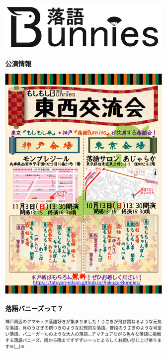 ![落語バニーズ](./img/Logo.png "落語バニーズ")

## 公演情報

![もしもしBunnies東西交流会](./img/Chirashi/Tozai2019.png "もしもしBunnies東西交流会")

## 落語バニーズって？

神戸周辺のアマチュア落語好きが集まりました！うさぎが飛び跳ねるような元気な落語、月のうさぎの餅つきのような幻想的な落語、普段のうさぎのような可愛い落語、バニーガールのような大人の落語…アマチュアながら色々な落語に挑戦する落語バニーズ、隅から隅までずずずいーっとよろしくお願い存じ上げ奉りますm(__)m
